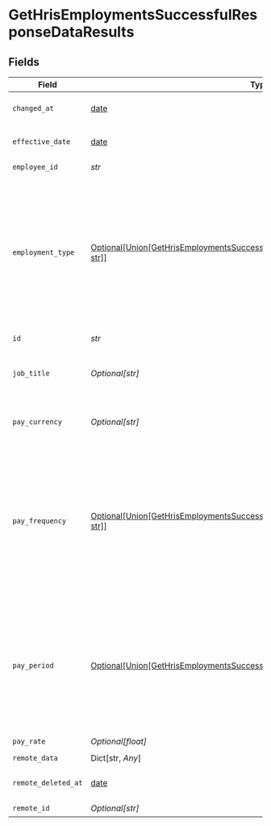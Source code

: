 # GetHrisEmploymentsSuccessfulResponseDataResults


## Fields

| Field                                                                                                                                                                                                                                            | Type                                                                                                                                                                                                                                             | Required                                                                                                                                                                                                                                         | Description                                                                                                                                                                                                                                      |
| ------------------------------------------------------------------------------------------------------------------------------------------------------------------------------------------------------------------------------------------------ | ------------------------------------------------------------------------------------------------------------------------------------------------------------------------------------------------------------------------------------------------ | ------------------------------------------------------------------------------------------------------------------------------------------------------------------------------------------------------------------------------------------------ | ------------------------------------------------------------------------------------------------------------------------------------------------------------------------------------------------------------------------------------------------ |
| `changed_at`                                                                                                                                                                                                                                     | [date](https://docs.python.org/3/library/datetime.html#date-objects)                                                                                                                                                                             | :heavy_check_mark:                                                                                                                                                                                                                               | YYYY-MM-DDTHH:mm:ss.sssZ<br/><br/>[](https://developer.mozilla.org/en-US/docs/Web/JavaScript/Reference/Global_Objects/Date/toISOString)                                                                                                          |
| `effective_date`                                                                                                                                                                                                                                 | [date](https://docs.python.org/3/library/datetime.html#date-objects)                                                                                                                                                                             | :heavy_check_mark:                                                                                                                                                                                                                               | YYYY-MM-DDTHH:mm:ss.sssZ<br/><br/>[](https://developer.mozilla.org/en-US/docs/Web/JavaScript/Reference/Global_Objects/Date/toISOString)                                                                                                          |
| `employee_id`                                                                                                                                                                                                                                    | *str*                                                                                                                                                                                                                                            | :heavy_check_mark:                                                                                                                                                                                                                               | N/A                                                                                                                                                                                                                                              |
| `employment_type`                                                                                                                                                                                                                                | [Optional[Union[GetHrisEmploymentsSuccessfulResponseDataResultsEmploymentType1, str]]](../../models/shared/gethrisemploymentssuccessfulresponsedataresultsemploymenttype.md)                                                                     | :heavy_check_mark:                                                                                                                                                                                                                               | One of 8 standardized values (`FULL_TIME`, `PART_TIME`, `CONTRACT`, `INTERNSHIP`, `FREELANCE`, `WORKING_STUDENT`, `APPRENTICESHIP`, or `TRAINING`) **or** — in rare cases where can't find a clear mapping — the original string passed through. |
| `id`                                                                                                                                                                                                                                             | *str*                                                                                                                                                                                                                                            | :heavy_check_mark:                                                                                                                                                                                                                               | N/A                                                                                                                                                                                                                                              |
| `job_title`                                                                                                                                                                                                                                      | *Optional[str]*                                                                                                                                                                                                                                  | :heavy_check_mark:                                                                                                                                                                                                                               | **(⚠️ Deprecated)** We now provide the `job_title` directly on the employee model.                                                                                                                                                               |
| `pay_currency`                                                                                                                                                                                                                                   | *Optional[str]*                                                                                                                                                                                                                                  | :heavy_check_mark:                                                                                                                                                                                                                               | Pay currency usually returned in [ISO 4217 currency codes](https://www.iso.org/iso-4217-currency-codes.html).                                                                                                                                    |
| `pay_frequency`                                                                                                                                                                                                                                  | [Optional[Union[GetHrisEmploymentsSuccessfulResponseDataResultsPayFrequency1, str]]](../../models/shared/gethrisemploymentssuccessfulresponsedataresultspayfrequency.md)                                                                         | :heavy_check_mark:                                                                                                                                                                                                                               | One of 9 standardized values (`DAILY`, `WEEKLY`, `BIWEEKLY`, `MONTHLY`, `SEMIMONTHLY`, `QUARTERLY`, `SEMIANNUALLY`, `ANNUALLY`, or `PRO_RATA`) **or** — in rare cases where can't find a clear mapping — the original string passed through.     |
| `pay_period`                                                                                                                                                                                                                                     | [Optional[Union[GetHrisEmploymentsSuccessfulResponseDataResultsPayPeriod1, str]]](../../models/shared/gethrisemploymentssuccessfulresponsedataresultspayperiod.md)                                                                               | :heavy_check_mark:                                                                                                                                                                                                                               | One of 10 standardized values (`HOUR`, `DAY`, `WEEK`, `TWO_WEEKS`, `HALF_MONTH`, `MONTH`, `TWO_MONTHS`, `QUARTER`, `HALF_YEAR`, or `YEAR`) **or** — in rare cases where can't find a clear mapping — the original string passed through.         |
| `pay_rate`                                                                                                                                                                                                                                       | *Optional[float]*                                                                                                                                                                                                                                | :heavy_check_mark:                                                                                                                                                                                                                               | N/A                                                                                                                                                                                                                                              |
| `remote_data`                                                                                                                                                                                                                                    | Dict[str, *Any*]                                                                                                                                                                                                                                 | :heavy_check_mark:                                                                                                                                                                                                                               | N/A                                                                                                                                                                                                                                              |
| `remote_deleted_at`                                                                                                                                                                                                                              | [date](https://docs.python.org/3/library/datetime.html#date-objects)                                                                                                                                                                             | :heavy_check_mark:                                                                                                                                                                                                                               | YYYY-MM-DDTHH:mm:ss.sssZ<br/><br/>[](https://developer.mozilla.org/en-US/docs/Web/JavaScript/Reference/Global_Objects/Date/toISOString)                                                                                                          |
| `remote_id`                                                                                                                                                                                                                                      | *Optional[str]*                                                                                                                                                                                                                                  | :heavy_check_mark:                                                                                                                                                                                                                               | N/A                                                                                                                                                                                                                                              |